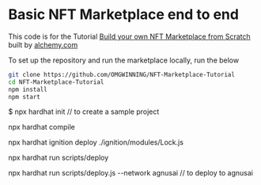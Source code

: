 # Basic NFT Marketplace end to end

This code is for the Tutorial [Build your own NFT Marketplace from Scratch](https://docs.alchemy.com/alchemy/) built by [alchemy.com](https://alchemy.com)

To set up the repository and run the marketplace locally, run the below
```bash
git clone https://github.com/OMGWINNING/NFT-Marketplace-Tutorial
cd NFT-Marketplace-Tutorial
npm install
npm start
```



$ npx hardhat init // to create a sample project

npx hardhat compile

npx hardhat ignition deploy ./ignition/modules/Lock.js 

npx hardhat run scripts/deploy

npx hardhat run scripts/deploy.js --network agnusai // to deploy to agnusai




